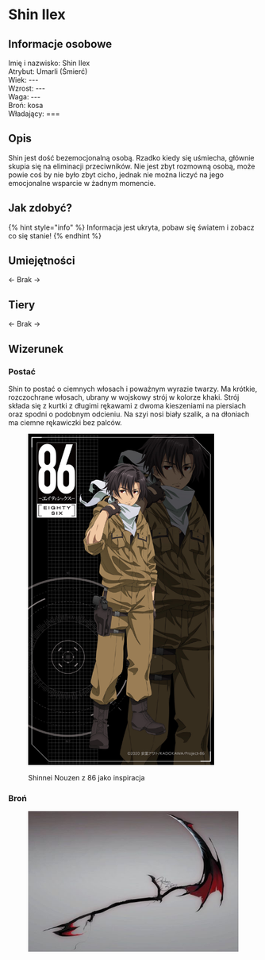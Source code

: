 # Shin Ilex

## Informacje osobowe

Imię i nazwisko: Shin Ilex\
Atrybut: Umarli (Śmierć)\
Wiek: ---\
Wzrost: ---\
Waga: ---\
Broń: kosa\
Władający: ===

## Opis

Shin jest dość bezemocjonalną osobą. Rzadko kiedy się uśmiecha, głównie skupia się na eliminacji przeciwników. Nie jest zbyt rozmowną osobą, może powie coś by nie było zbyt cicho, jednak nie można liczyć na jego emocjonalne wsparcie w żadnym momencie.

## Jak zdobyć?

{% hint style="info" %}
Informacja jest ukryta, pobaw się światem i zobacz co się stanie!
{% endhint %}

## Umiejętności

<- Brak ->

## Tiery

<- Brak ->

## Wizerunek

### Postać

Shin to postać o ciemnych włosach i poważnym wyrazie twarzy. Ma krótkie, rozczochrane włosach, ubrany w wojskowy strój w kolorze khaki. Strój składa się z kurtki z długimi rękawami z dwoma kieszeniami na piersiach oraz spodni o podobnym odcieniu. Na szyi nosi biały szalik, a na dłoniach ma ciemne rękawiczki bez palców.

<figure><img src="../../.gitbook/assets/image (1) (1).png" alt="" width="375"><figcaption><p>Shinnei Nouzen z 86 jako inspiracja</p></figcaption></figure>

### Broń

<figure><img src="../../.gitbook/assets/image (2) (1).png" alt=""><figcaption></figcaption></figure>
